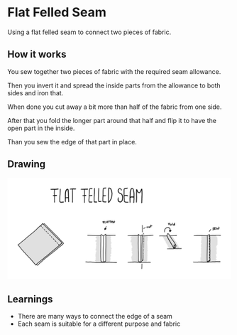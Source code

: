 # Flat Felled Seam

Using a flat felled seam to connect two pieces of fabric.


## How it works

You sew together two pieces of fabric with the required seam allowance.

Then you invert it and spread the inside parts from the allowance to both sides and iron that.

When done you cut away a bit more than half of the fabric from one side.

After that you fold the longer part around that half and flip it to have the open part in the inside.

Than you sew the edge of that part in place.


## Drawing

![Graphic showing how to sew a flat felled seam](07-flat-felled-seam-250301.png)


## Learnings

- There are many ways to connect the edge of a seam
- Each seam is suitable for a different purpose and fabric